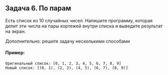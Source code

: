 ## Задача 6. По парам
Есть список из 10 случайных чисел. Напишите программу, которая делит эти числа на пары кортежей внутри списка и выведите результат на экран.

Дополнительно: решите задачу несколькими способами


#### Пример:
```
Оригинальный список: [0, 1, 2, 3, 4, 5, 6, 7, 8, 9]
Новый список: [(0, 1), (2, 3), (4, 5), (6, 7), (8, 9)]
```
